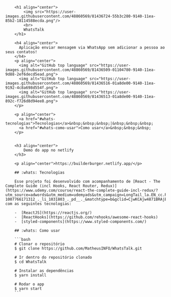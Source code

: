         <h1 align="center">
            <img src="https://user-images.githubusercontent.com/48860569/81436724-55b3c280-9140-11ea-85b2-18114588ecda.png"/>
            <br>
            WhatsTalk
        </h1>

        <h4 align="center">
          Aplicação enviar mensagem via WhatsApp sem adicionar a pessoa ao seus contatos!
        </h4>
        <p align="center">
          <img alt="GitHub top language" src="https://user-images.githubusercontent.com/48860569/81436509-01104780-9140-11ea-9d88-2ef6decd5ead.png">
          <img alt="GitHub top language" src="https://user-images.githubusercontent.com/48860569/81436516-01a8de00-9140-11ea-9192-4c8a698d554f.png">
          <img alt="GitHub top language" src="https://user-images.githubusercontent.com/48860569/81436513-01a8de00-9140-11ea-892c-f726d8d94ee8.png">
        </p>

        <p align="center">
          <a href="#whats-tecnologias">Tecnologias</a>&nbsp;&nbsp;&nbsp;|&nbsp;&nbsp;&nbsp;
          <a href="#whats-como-usar">Como usar</a>&nbsp;&nbsp;&nbsp;
        </p>


        <h3 align="center">
            Demo do app no netlify
        </h3>

        <p align="center">https://builderburger.netlify.app/</p>

        ## :whats: Tecnologias

        Esse projeto foi desenvolvido com acompanhamento de [React - The Complete Guide (incl Hooks, React Router, Redux)](https://www.udemy.com/course/react-the-complete-guide-incl-redux/?utm_source=adwords&utm_medium=udemyads&utm_campaign=LongTail_la.EN_cc.ROW&utm_content=deal4584&utm_term=_._ag_77879424134_._ad_428734577250_._kw__._de_c_._dm__._pl__._ti_dsa-1007766171312_._li_1031803_._pd__._&matchtype=b&gclid=CjwKCAjw4871BRAjEiwAbxXi2zALAOzzVEo2qOXBgbcI9dodjTOgzQdyl2L_Q5jLauBBI721wrx_xxoC0J0QAvD_BwE) com as seguintes tecnologias:

        -  [ReactJS](https://reactjs.org/)
        -  [ReactHooks](https://github.com/rehooks/awesome-react-hooks)
        -  [styled-components](https://www.styled-components.com/)

        ## :whats: Como usar

        ```bash
        # Clonar o repositório
        $ git clone https://github.com/MatheusINFO/WhatsTalk.git

        # Ir dentro do repositório clonado
        $ cd WhatsTalk

        # Instalar as dependências
        $ yarn install

        # Rodar o app
        $ yarn start
        ```

